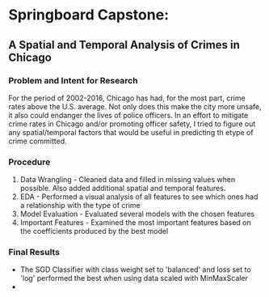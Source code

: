 # Springboard Capstone:  
A Spatial and Temporal Analysis of Crimes in Chicago
-----------
### Problem and Intent for Research
For the period of 2002-2016, Chicago has had, for the most part, crime rates above the U.S. average.  Not only does this make the city more unsafe, it also could endanger the lives of police officers.  In an effort to mitigate crime rates in Chicago and/or promoting officer safety, I tried to figure out any spatial/temporal factors that would be useful in predicting th etype of crime committed. 

### Procedure
1) Data Wrangling - Cleaned data and filled in missing values when possible.  Also added additional spatial and temporal features.
2) EDA - Performed a visual analysis of all features to see which ones had a relationship with the type of crime
3) Model Evaluation - Evaluated several models with the chosen features
4) Important Features - Examined the most important features based on the coefficients produced by the best model 

### Final Results
+ The SGD Classifier with class weight set to 'balanced' and loss set to 'log' performed the best when using data scaled with MinMaxScaler
+ 
